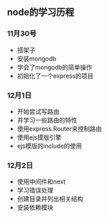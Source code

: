 ## node的学习历程

### 11月30号

- 搭架子
- 安装mongodb
- 学会了mongodb的简单操作
- 初始化了一个express的项目

### 12月1日

- 开始尝试写路由
- 并学习一些路由的特性
- 使用express.Router来控制路由
- 使用ejs摸版引擎
- ejs模版的include的使用

### 12月2日
- 使用中间件和next
- 学习错误处理
- 创建目录并列出相关结构
- 安装依赖模块